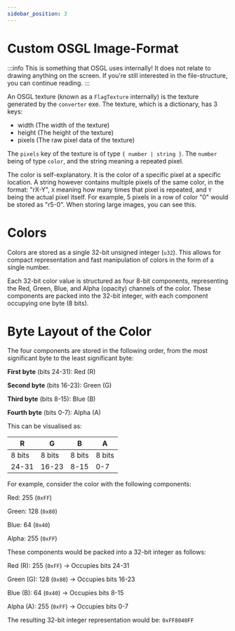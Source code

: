 ```yaml
---
sidebar_position: 3
---
```


# Custom OSGL Image-Format

:::info
This is something that OSGL uses internally! It does not relate to drawing anything on the screen. If you're still interested in the file-structure, you can continue reading.
:::

An OSGL texture (known as a `FlagTexture` internally) is the texture generated by the `converter` exe. The texture, which is a dictionary, has 3 keys:
- width (The width of the texture)
- height (The height of the texture) 
- pixels (The raw pixel data of the texture)

The `pixels` key of the texture is of type `{ number | string }`.  The `number` being of type `color`, and the string meaning a repeated pixel.

The color is self-explanatory. It is the color of a specific pixel at a specific location. A string however contains multiple pixels of the same color, in the format: "rX-Y", `X` meaning how many times that pixel is repeated, and `Y` being the actual pixel itself. For example, 5 pixels in a row of color "0" would be stored as "r5-0". When storing large images, you can see this.

# Colors
Colors are stored as a single 32-bit unsigned integer (`u32`). This allows for compact representation and fast manipulation of colors in the form of a single number.

Each 32-bit color value is structured as four 8-bit components, representing the Red, Green, Blue, and Alpha (opacity) channels of the color. These components are packed into the 32-bit integer, with each component occupying one byte (8 bits).

# Byte Layout of the Color
The four components are stored in the following order, from the most significant byte to the least significant byte:

**First byte** (bits 24-31): Red (R)

**Second byte** (bits 16-23): Green (G)

**Third byte** (bits 8-15): Blue (B)

**Fourth byte** (bits 0-7): Alpha (A)

This can be visualised as:

|    R    |    G    |    B    |    A    |
|---------|---------|---------|---------|
|  8 bits |  8 bits |  8 bits |  8 bits |
| 24-31   | 16-23   |  8-15   |  0-7    |

For example, consider the color with the following components:

Red: 255 (`0xFF`)

Green: 128 (`0x80`)

Blue: 64 (`0x40`)

Alpha: 255 (`0xFF`)

These components would be packed into a 32-bit integer as follows:

Red (R): 255 (`0xFF`) -> Occupies bits 24-31

Green (G): 128 (`0x80`) -> Occupies bits 16-23

Blue (B): 64 (`0x40`) -> Occupies bits 8-15

Alpha (A): 255 (`0xFF`) -> Occupies bits 0-7

The resulting 32-bit integer representation would be: `0xFF8040FF`